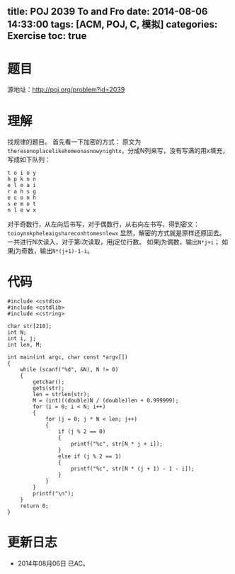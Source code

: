﻿title: POJ 2039 To and Fro
date: 2014-08-06 14:33:00
tags: [ACM, POJ, C, 模拟]
categories: Exercise
toc: true
---
# 题目
源地址：http://poj.org/problem?id=2039

# 理解
找规律的题目。
首先看一下加密的方式：
原文为`theresonoplacelikehomeonasnowynightx`，分成N列来写，没有写满的用x填充，写成如下队列：
```
t o i o y
h p k n n
e l e a i
r a h s g
e c o n h
s e m o t
n l e w x
```
对于奇数行，从左向后书写，对于偶数行，从右向左书写，得到密文：
`toioynnkpheleaigshareconhtomesnlewx`
显然，解密的方式就是原样还原回去。
一共进行N次读入，对于第i次读取，用j定位行数。
如果j为偶数，输出`N*j+i`；
如果j为奇数，输出`N*(j+1)-1-i`。

<!-- more -->

# 代码
```
#include <cstdio>
#include <cstdlib>
#include <cstring>

char str[210];
int N;
int i, j;
int len, M;

int main(int argc, char const *argv[])
{
    while (scanf("%d", &N), N != 0)
    {
        getchar();
        gets(str);
        len = strlen(str);
        M = (int)((double)N / (double)len + 0.999999);
        for (i = 0; i < N; i++)
        {
            for (j = 0; j * N < len; j++)
            {
                if (j % 2 == 0)
                {
                    printf("%c", str[N * j + i]);
                }
                else if (j % 2 == 1)
                {
                    printf("%c", str[N * (j + 1) - 1 - i]);
                }
            }
        }
        printf("\n");
    }
    return 0;
}
```
	
# 更新日志
- 2014年08月06日 已AC。